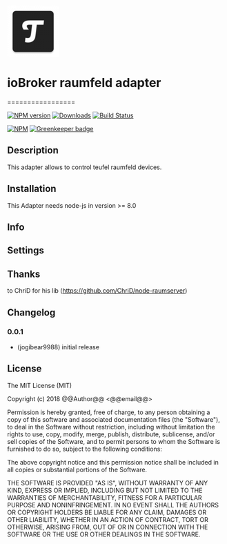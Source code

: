 ![Logo](admin/teufel.png)
# ioBroker raumfeld adapter
=================

[![NPM version](http://img.shields.io/npm/v/iobroker.raumfeld.svg)](https://www.npmjs.com/package/iobroker.raumfeld)
[![Downloads](https://img.shields.io/npm/dm/iobroker.raumfeld.svg)](https://www.npmjs.com/package/iobroker.raumfeld)
[![Build Status](https://travis-ci.org/iobroker-community-adapters/ioBroker.raumfeld.svg?branch=master)](https://travis-ci.org/iobroker-community-adapters/ioBroker.raumfeld.svg?branch=master)

[![NPM](https://nodei.co/npm/iobroker.raumfeld.png?downloads=true)](https://nodei.co/npm/iobroker.raumfeld/) [![Greenkeeper badge](https://badges.greenkeeper.io/iobroker-community-adapters/ioBroker.raumfeld.svg)](https://greenkeeper.io/)

## Description
This adapter allows to control teufel raumfeld devices.

## Installation
This Adapter needs node-js in version >= 8.0

## Info

## Settings

## Thanks

to ChriD for his lib (https://github.com/ChriD/node-raumserver)

## Changelog

### 0.0.1
* (jogibear9988) initial release

## License
The MIT License (MIT)

Copyright (c) 2018 @@Author@@ <@@email@@>

Permission is hereby granted, free of charge, to any person obtaining a copy
of this software and associated documentation files (the "Software"), to deal
in the Software without restriction, including without limitation the rights
to use, copy, modify, merge, publish, distribute, sublicense, and/or sell
copies of the Software, and to permit persons to whom the Software is
furnished to do so, subject to the following conditions:

The above copyright notice and this permission notice shall be included in
all copies or substantial portions of the Software.

THE SOFTWARE IS PROVIDED "AS IS", WITHOUT WARRANTY OF ANY KIND, EXPRESS OR
IMPLIED, INCLUDING BUT NOT LIMITED TO THE WARRANTIES OF MERCHANTABILITY,
FITNESS FOR A PARTICULAR PURPOSE AND NONINFRINGEMENT. IN NO EVENT SHALL THE
AUTHORS OR COPYRIGHT HOLDERS BE LIABLE FOR ANY CLAIM, DAMAGES OR OTHER
LIABILITY, WHETHER IN AN ACTION OF CONTRACT, TORT OR OTHERWISE, ARISING FROM,
OUT OF OR IN CONNECTION WITH THE SOFTWARE OR THE USE OR OTHER DEALINGS IN
THE SOFTWARE.

